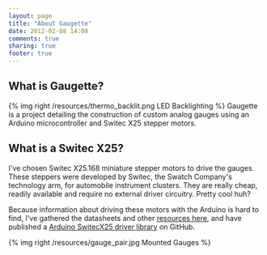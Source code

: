 ```yaml
---
layout: page
title: "About Gaugette"
date: 2012-02-08 14:08
comments: true
sharing: true
footer: true
---
```


What is Gaugette?
-----------------

{% img right /resources/thermo_backlit.png LED Backlighting %}
Gaugette is a project detailing the construction of custom analog gauges using
an Arduino microcontroller and Switec X25 stepper motors.

What is a Switec X25?
---------------------
I've chosen Switec X25.168 miniature
stepper motors to drive the gauges.  These steppers
were developed by Switec, the Swatch Company's technology arm,
for automobile instrument clusters. They are really cheap, readily available
and require no external driver circuitry.  Pretty cool huh?

Because information about driving these motors with the Arduino is hard to find,
I've gathered the datasheets and other [resources here](/resources), 
and have published a
[Arduino SwitecX25 driver library](https://github.com/clearwater/SwitecX25)
on GitHub.

{% img right /resources/gauge_pair.jpg Mounted Gauges %}


 

